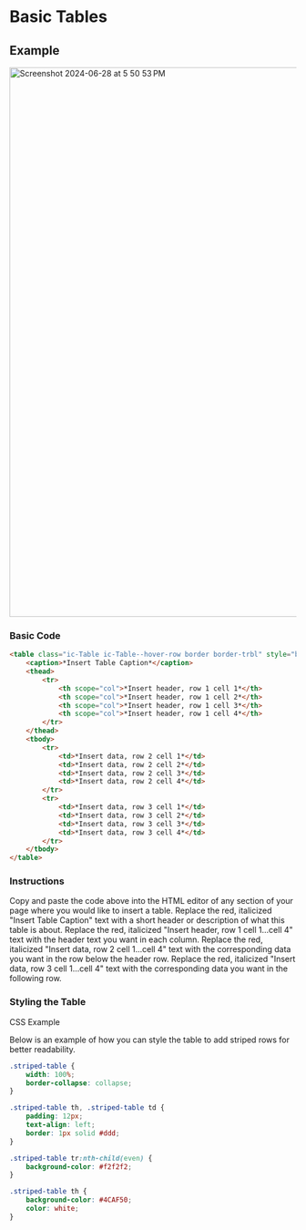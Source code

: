 # Basic Tables

## Example

<img width="965" alt="Screenshot 2024-06-28 at 5 50 53 PM" src="https://github.com/neriais/Instructional_Learning-Design/assets/57377953/86bb6548-7e3d-4df2-8ab6-469de977becd">


### Basic Code

```html
<table class="ic-Table ic-Table--hover-row border border-trbl" style="background-color: white;">
    <caption>*Insert Table Caption*</caption>
    <thead>
        <tr>
            <th scope="col">*Insert header, row 1 cell 1*</th>
            <th scope="col">*Insert header, row 1 cell 2*</th>
            <th scope="col">*Insert header, row 1 cell 3*</th>
            <th scope="col">*Insert header, row 1 cell 4*</th>
        </tr>
    </thead>
    <tbody>
        <tr>
            <td>*Insert data, row 2 cell 1*</td>
            <td>*Insert data, row 2 cell 2*</td>
            <td>*Insert data, row 2 cell 3*</td>
            <td>*Insert data, row 2 cell 4*</td>
        </tr>
        <tr>
            <td>*Insert data, row 3 cell 1*</td>
            <td>*Insert data, row 3 cell 2*</td>
            <td>*Insert data, row 3 cell 3*</td>
            <td>*Insert data, row 3 cell 4*</td>
        </tr>
    </tbody>
</table>
```
### Instructions
Copy and paste the code above into the HTML editor of any section of your page where you would like to insert a table. Replace the red, italicized "Insert Table Caption" text with a short header or description of what this table is about. Replace the red, italicized "Insert header, row 1 cell 1...cell 4" text with the header text you want in each column. Replace the red, italicized "Insert data, row 2 cell 1...cell 4" text with the corresponding data you want in the row below the header row. Replace the red, italicized "Insert data, row 3 cell 1...cell 4" text with the corresponding data you want in the following row.


### Styling the Table
CSS Example

Below is an example of how you can style the table to add striped rows for better readability.

```css
.striped-table {
    width: 100%;
    border-collapse: collapse;
}

.striped-table th, .striped-table td {
    padding: 12px;
    text-align: left;
    border: 1px solid #ddd;
}

.striped-table tr:nth-child(even) {
    background-color: #f2f2f2;
}

.striped-table th {
    background-color: #4CAF50;
    color: white;
}
```
